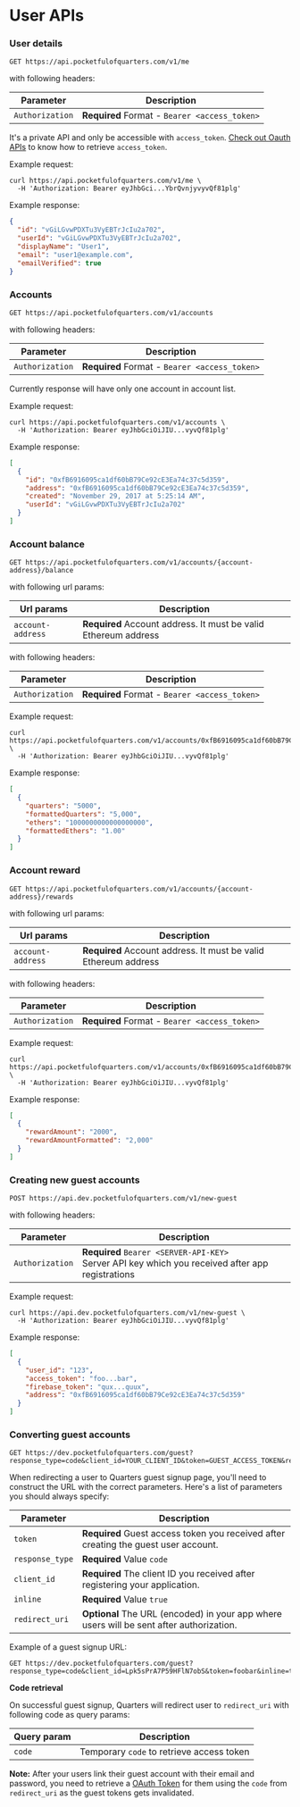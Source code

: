 # User APIs

### User details

```
GET https://api.pocketfulofquarters.com/v1/me
```

with following headers:

| Parameter       | Description                                   |
| --------------- | --------------------------------------------- |
| `Authorization` | **Required** Format - `Bearer <access_token>` |

It's a private API and only be accessible with `access_token`. [ Check out Oauth APIs](./user.md)
to know how to retrieve `access_token`.

Example request:

```CURL
curl https://api.pocketfulofquarters.com/v1/me \
  -H 'Authorization: Bearer eyJhbGci...YbrQvnjyvyvQf81plg'
```

Example response:

```json
{
  "id": "vGiLGvwPDXTu3VyEBTrJcIu2a702",
  "userId": "vGiLGvwPDXTu3VyEBTrJcIu2a702",
  "displayName": "User1",
  "email": "user1@example.com",
  "emailVerified": true
}
```

### Accounts

```
GET https://api.pocketfulofquarters.com/v1/accounts
```

with following headers:

| Parameter       | Description                                   |
| --------------- | --------------------------------------------- |
| `Authorization` | **Required** Format - `Bearer <access_token>` |

Currently response will have only one account in account list.

Example request:

```CURL
curl https://api.pocketfulofquarters.com/v1/accounts \
  -H 'Authorization: Bearer eyJhbGciOiJIU...vyvQf81plg'
```

Example response:

```json
[
  {
    "id": "0xfB6916095ca1df60bB79Ce92cE3Ea74c37c5d359",
    "address": "0xfB6916095ca1df60bB79Ce92cE3Ea74c37c5d359",
    "created": "November 29, 2017 at 5:25:14 AM",
    "userId": "vGiLGvwPDXTu3VyEBTrJcIu2a702"
  }
]
```

### Account balance

```
GET https://api.pocketfulofquarters.com/v1/accounts/{account-address}/balance
```

with following url params:

| Url params        | Description                                                     |
| ----------------- | --------------------------------------------------------------- |
| `account-address` | **Required** Account address. It must be valid Ethereum address |

with following headers:

| Parameter       | Description                                   |
| --------------- | --------------------------------------------- |
| `Authorization` | **Required** Format - `Bearer <access_token>` |

Example request:

```CURL
curl https://api.pocketfulofquarters.com/v1/accounts/0xfB6916095ca1df60bB79Ce92cE3Ea74c37c5d359/balance \
  -H 'Authorization: Bearer eyJhbGciOiJIU...vyvQf81plg'
```

Example response:

```json
[
  {
    "quarters": "5000",
    "formattedQuarters": "5,000",
    "ethers": "1000000000000000000",
    "formattedEthers": "1.00"
  }
]
```

### Account reward

```
GET https://api.pocketfulofquarters.com/v1/accounts/{account-address}/rewards
```

with following url params:

| Url params        | Description                                                     |
| ----------------- | --------------------------------------------------------------- |
| `account-address` | **Required** Account address. It must be valid Ethereum address |

with following headers:

| Parameter       | Description                                   |
| --------------- | --------------------------------------------- |
| `Authorization` | **Required** Format - `Bearer <access_token>` |

Example request:

```CURL
curl https://api.pocketfulofquarters.com/v1/accounts/0xfB6916095ca1df60bB79Ce92cE3Ea74c37c5d359/rewards \
  -H 'Authorization: Bearer eyJhbGciOiJIU...vyvQf81plg'
```

Example response:

```json
[
  {
    "rewardAmount": "2000",
    "rewardAmountFormatted": "2,000"
  }
]
```

### Creating new guest accounts

```
POST https://api.dev.pocketfulofquarters.com/v1/new-guest
```

with following headers:

| Parameter       | Description                                                                                            |
| --------------- | ------------------------------------------------------------------------------------------------------ |
| `Authorization` | **Required** `Bearer <SERVER-API-KEY>` <br/> Server API key which you received after app registrations |

Example request:

```CURL
curl https://api.dev.pocketfulofquarters.com/v1/new-guest \
  -H 'Authorization: Bearer eyJhbGciOiJIU...vyvQf81plg'
```

Example response:

```json
[
  {
    "user_id": "123",
    "access_token": "foo...bar",
    "firebase_token": "qux...quux",
    "address": "0xfB6916095ca1df60bB79Ce92cE3Ea74c37c5d359"
  }
]
```

### Converting guest accounts

```CURL
GET https://dev.pocketfulofquarters.com/guest?response_type=code&client_id=YOUR_CLIENT_ID&token=GUEST_ACCESS_TOKEN&redirect_uri=YOUR_REDIRECT_URL&inline=true
```

When redirecting a user to Quarters guest signup page, you'll need to construct the URL with the correct parameters. Here's a list of parameters you should always specify:

| Parameter       | Description                                                                              |
| --------------- | ---------------------------------------------------------------------------------------- |
| `token`         | **Required** Guest access token you received after creating the guest user account.      |
| `response_type` | **Required** Value `code`                                                                |
| `client_id`     | **Required** The client ID you received after registering your application.              |
| `inline`        | **Required** Value `true`                                                                |
| `redirect_uri`  | **Optional** The URL (encoded) in your app where users will be sent after authorization. |

Example of a guest signup URL:

```CURL
GET https://dev.pocketfulofquarters.com/guest?response_type=code&client_id=Lpk5sPrA7P59HFlN7obS&token=foobar&inline=true&redirect_uri=https%3A%2F%2Fexample.com%2Foauth%2Fcallback
```

**Code retrieval**

On successful guest signup, Quarters will redirect user to `redirect_uri` with following code as query params:

| Query param | Description                               |
| ----------- | ----------------------------------------- |
| `code`      | Temporary `code` to retrieve access token |

**Note:** After your users link their guest account with their email and password, you need to retrieve a [OAuth Token](./oauth.md) for them using the `code` from `redirect_uri` as the guest tokens gets invalidated.
